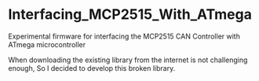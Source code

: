 # Interfacing_MCP2515_With_ATmega
Experimental firmware for interfacing the MCP2515 CAN Controller with ATmega microcontroller

When downloading the existing library from the internet is not challenging enough, So I decided to develop this broken library. 
